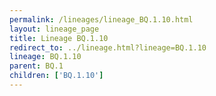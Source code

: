 ```yaml
---
permalink: /lineages/lineage_BQ.1.10.html
layout: lineage_page
title: Lineage BQ.1.10
redirect_to: ../lineage.html?lineage=BQ.1.10
lineage: BQ.1.10
parent: BQ.1
children: ['BQ.1.10']
---
```

